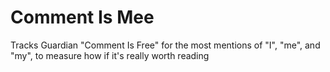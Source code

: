 # Comment Is Mee

Tracks Guardian "Comment Is Free" for the most mentions of "I", "me", and "my", to measure how if it's really worth reading